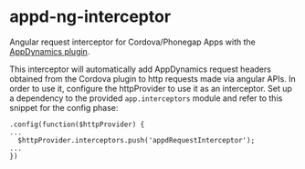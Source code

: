 # appd-ng-interceptor
Angular request interceptor for Cordova/Phonegap Apps with the [AppDynamics plugin](https://github.com/asmod3us/appd-request-).

This interceptor will automatically add AppDynamics request headers obtained from the Cordova plugin to http requests made via angular APIs.
In order to use it, configure the httpProvider to use it as an interceptor. Set up a dependency to the provided `app.interceptors` module and refer to this snippet for the config phase:

```
.config(function($httpProvider) {
...
  $httpProvider.interceptors.push('appdRequestInterceptor');
...
})
```
